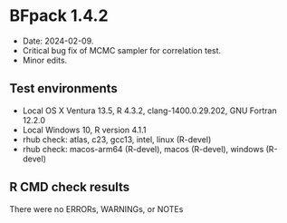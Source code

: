# BFpack 1.4.2

* Date: 2024-02-09.
* Critical bug fix of MCMC sampler for correlation test.
* Minor edits.

## Test environments
* Local OS X Ventura 13.5, R 4.3.2, clang-1400.0.29.202, GNU Fortran 12.2.0
* Local Windows 10, R version 4.1.1
* rhub check: atlas, c23, gcc13, intel, linux (R-devel)
* rhub check: macos-arm64 (R-devel), macos (R-devel), windows (R-devel)

## R CMD check results
There were no ERRORs, WARNINGs, or NOTEs

